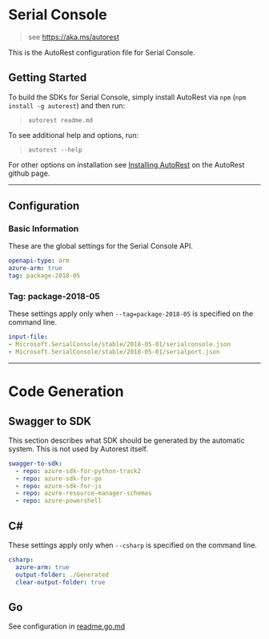 # Serial Console
> see https://aka.ms/autorest

This is the AutoRest configuration file for Serial Console.

## Getting Started
To build the SDKs for Serial Console, simply install AutoRest via `npm` (`npm install -g autorest`) and then run:
> `autorest readme.md`

To see additional help and options, run:
> `autorest --help`

For other options on installation see [Installing AutoRest](https://aka.ms/autorest/install) on the AutoRest github page.

---

## Configuration

### Basic Information
These are the global settings for the Serial Console API.

``` yaml
openapi-type: arm
azure-arm: true
tag: package-2018-05
```

### Tag: package-2018-05

These settings apply only when `--tag=package-2018-05` is specified on the command line.

``` yaml $(tag) == 'package-2018-05'
input-file:
- Microsoft.SerialConsole/stable/2018-05-01/serialconsole.json
- Microsoft.SerialConsole/stable/2018-05-01/serialport.json
```

---
# Code Generation

## Swagger to SDK

This section describes what SDK should be generated by the automatic system.
This is not used by Autorest itself.

``` yaml $(swagger-to-sdk)
swagger-to-sdk:
  - repo: azure-sdk-for-python-track2
  - repo: azure-sdk-for-go
  - repo: azure-sdk-for-js
  - repo: azure-resource-manager-schemas
  - repo: azure-powershell
```

## C#

These settings apply only when `--csharp` is specified on the command line.

``` yaml $(csharp)
csharp:
  azure-arm: true
  output-folder: ./Generated
  clear-output-folder: true
```

## Go

See configuration in [readme.go.md](./readme.go.md)



